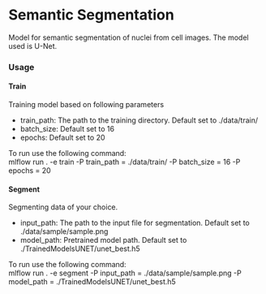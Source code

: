 # Semantic Segmentation
Model for semantic segmentation of nuclei from cell images. The model used is U-Net.
### Usage
#### Train
Training model based on following parameters
- train_path: The path to the training directory. Default set to ./data/train/
- batch_size: Default set to 16
- epochs: Default set to 20

To run use the following command: 
<br>
mlflow run . -e train -P train_path = ./data/train/ -P batch_size = 16 -P epochs = 20

#### Segment
Segmenting data of your choice.
- input_path: The path to the input file for segmentation. Default set to ./data/sample/sample.png
- model_path: Pretrained model path. Default set to ./TrainedModelsUNET/unet_best.h5

To run use the following command: 
<br>
mlflow run . -e segment -P input_path = ./data/sample/sample.png -P model_path = ./TrainedModelsUNET/unet_best.h5
